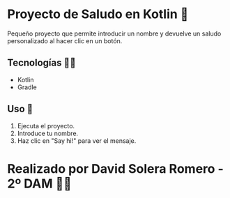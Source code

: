 # Proyecto de Saludo en Kotlin 👋

Pequeño proyecto que permite introducir un nombre y devuelve un saludo personalizado al hacer clic en un botón.

## Tecnologías 👨‍💻

- Kotlin
- Gradle

## Uso 📖

1. Ejecuta el proyecto.
2. Introduce tu nombre.
3. Haz clic en "Say hi!" para ver el mensaje.

# Realizado por David Solera Romero - 2º DAM 👨‍🎓
